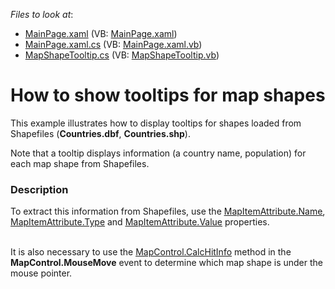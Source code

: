 <!-- default file list -->
*Files to look at*:

* [MainPage.xaml](./CS/ShowMapTooltips/MainPage.xaml) (VB: [MainPage.xaml](./VB/ShowMapTooltips/MainPage.xaml))
* [MainPage.xaml.cs](./CS/ShowMapTooltips/MainPage.xaml.cs) (VB: [MainPage.xaml.vb](./VB/ShowMapTooltips/MainPage.xaml.vb))
* [MapShapeTooltip.cs](./CS/ShowMapTooltips/MapShapeTooltip.cs) (VB: [MapShapeTooltip.vb](./VB/ShowMapTooltips/MapShapeTooltip.vb))
<!-- default file list end -->
# How to show tooltips for map shapes 


<p>This example illustrates how to display tooltips for shapes loaded from Shapefiles (<strong>Countries.dbf</strong>, <strong>Countries.shp</strong>).  <br />
</p><p>Note that a tooltip displays information (a country name, population) for each map shape from Shapefiles.</p><p></p>


<h3>Description</h3>

<p>To extract this information from Shapefiles, use the <a href="http://help.devexpress.com/#Silverlight/DevExpressXpfMapMapItemAttribute_Nametopic"><u>MapItemAttribute.Name</u></a>,  <a href="http://help.devexpress.com/#Silverlight/DevExpressXpfMapMapItemAttribute_Typetopic"><u>MapItemAttribute.Type</u></a> and <a href="http://help.devexpress.com/#Silverlight/DevExpressXpfMapMapItemAttribute_Valuetopic"><u>MapItemAttribute.Value</u></a> properties. </p><p><br />
It is also necessary to use the <a href="http://help.devexpress.com/#Silverlight/DevExpressXpfMapMapControl_CalcHitInfotopic"><u>MapControl.CalcHitInfo</u></a> method in the <strong>MapControl.MouseMove</strong> event to determine which map shape is under  the mouse pointer.</p><p><br />
</p>

<br/>


